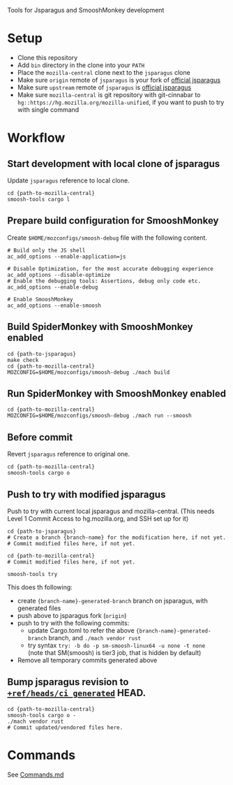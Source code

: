 Tools for Jsparagus and SmooshMonkey development

# Setup

 * Clone this repository
 * Add `bin` directory in the clone into your `PATH`
 * Place the `mozilla-central` clone next to the `jsparagus` clone
 * Make sure `origin` remote of `jsparagus` is your fork of [official jsparagus](https://github.com/mozilla-spidermonkey/jsparagus)
 * Make sure `upstream` remote of `jsparagus` is [official jsparagus](https://github.com/mozilla-spidermonkey/jsparagus)
 * Make sure `mozilla-central` is git repository with git-cinnabar to `hg::https://hg.mozilla.org/mozilla-unified`, if you want to push to try with single command

# Workflow

## Start development with local clone of jsparagus

Update `jsparagus` reference to local clone.

```
cd {path-to-mozilla-central}
smoosh-tools cargo l
```

## Prepare build configuration for SmooshMonkey

Create `$HOME/mozconfigs/smoosh-debug` file with the following content.

```
# Build only the JS shell
ac_add_options --enable-application=js

# Disable Optimization, for the most accurate debugging experience
ac_add_options --disable-optimize
# Enable the debugging tools: Assertions, debug only code etc.
ac_add_options --enable-debug

# Enable SmooshMonkey
ac_add_options --enable-smoosh
```

## Build SpiderMonkey with SmooshMonkey enabled

```
cd {path-to-jsparagus}
make check
cd {path-to-mozilla-central}
MOZCONFIG=$HOME/mozconfigs/smoosh-debug ./mach build
```

## Run SpiderMonkey with SmooshMonkey enabled

```
cd {path-to-mozilla-central}
MOZCONFIG=$HOME/mozconfigs/smoosh-debug ./mach run --smoosh
```

## Before commit

Revert `jsparagus` reference to original one.

```
cd {path-to-mozilla-central}
smoosh-tools cargo o
```

## Push to try with modified jsparagus

Push to try with current local jsparagus and mozilla-central.
(This needs Level 1 Commit Access to hg.mozilla.org, and SSH set up for it)

```
cd {path-to-jsparagus}
# Create a branch {branch-name} for the modification here, if not yet.
# Commit modified files here, if not yet.

cd {path-to-mozilla-central}
# Commit modified files here, if not yet.

smoosh-tools try
```

This does th following:
* create `{branch-name}-generated-branch` branch on jsparagus, with generated files
* push above to jsparagus fork (`origin`)
* push to try with the following commits:
  * update Cargo.toml to refer the above `{branch-name}-generated-branch` branch, and `./mach vendor rust`
  * try syntax `try: -b do -p sm-smoosh-linux64 -u none -t none`  
    (note that SM(smoosh) is tier3 job, that is hidden by default)
* Remove all temporary commits generated above


## Bump jsparagus revision to [`+ref/heads/ci_generated`](https://github.com/mozilla-spidermonkey/jsparagus/wiki/Branch-for-generated-files) HEAD.

```
cd {path-to-mozilla-central}
smoosh-tools cargo o -
./mach vendor rust
# Commit updated/vendored files here.
```

# Commands

See [Commands.md](Commands.md)
